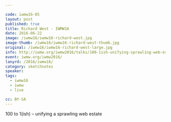 ```yaml
---

code: iwmw16-05
layout: post
published: true
title: Richard West - IWMW16
date: 2016-06-22
image: /iwmw16/iwmw16-richard-west.jpg
image-thumb: /iwmw16/iwmw16-richard-west-thumb.jpg
original: /iwmw16/iwmw16-richard-west-large.jpg
info: http://iwmw.org/iwmw2016/talks/100-1ish-unifying-sprawling-web-estate/
event: iwmw.org/iwmw2016/
lanyrd: /2016/iwmw16/
category: sketchnotes
speaker:
tags:
  - iwmw16
  - iwmw
  - live

cc: BY-SA
---
```


100 to 1(ish) – unifying a sprawling web estate
